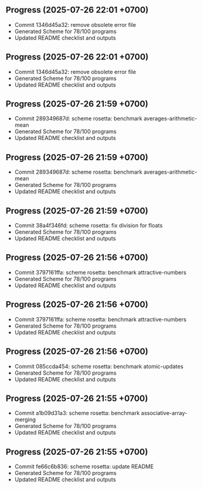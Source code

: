 ## Progress (2025-07-26 22:01 +0700)
- Commit 1346d45a32: remove obsolete error file
- Generated Scheme for 78/100 programs
- Updated README checklist and outputs

## Progress (2025-07-26 22:01 +0700)
- Commit 1346d45a32: remove obsolete error file
- Generated Scheme for 78/100 programs
- Updated README checklist and outputs

## Progress (2025-07-26 21:59 +0700)
- Commit 289349687d: scheme rosetta: benchmark averages-arithmetic-mean
- Generated Scheme for 78/100 programs
- Updated README checklist and outputs

## Progress (2025-07-26 21:59 +0700)
- Commit 289349687d: scheme rosetta: benchmark averages-arithmetic-mean
- Generated Scheme for 78/100 programs
- Updated README checklist and outputs

## Progress (2025-07-26 21:59 +0700)
- Commit 38a4f346fd: scheme rosetta: fix division for floats
- Generated Scheme for 78/100 programs
- Updated README checklist and outputs

## Progress (2025-07-26 21:56 +0700)
- Commit 3797161ffa: scheme rosetta: benchmark attractive-numbers
- Generated Scheme for 78/100 programs
- Updated README checklist and outputs

## Progress (2025-07-26 21:56 +0700)
- Commit 3797161ffa: scheme rosetta: benchmark attractive-numbers
- Generated Scheme for 78/100 programs
- Updated README checklist and outputs

## Progress (2025-07-26 21:56 +0700)
- Commit 085ccda454: scheme rosetta: benchmark atomic-updates
- Generated Scheme for 78/100 programs
- Updated README checklist and outputs

## Progress (2025-07-26 21:55 +0700)
- Commit a1b09d31a3: scheme rosetta: benchmark associative-array-merging
- Generated Scheme for 78/100 programs
- Updated README checklist and outputs

## Progress (2025-07-26 21:55 +0700)
- Commit fe66c6b836: scheme rosetta: update README
- Generated Scheme for 78/100 programs
- Updated README checklist and outputs

